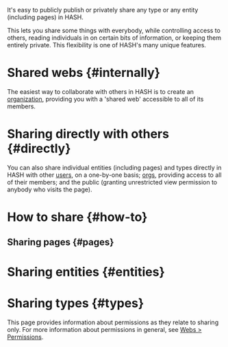 
It's easy to publicly publish or privately share any type or any entity (including pages) in HASH.

This lets you share some things with everybody, while controlling access to others, reading individuals in on certain bits of information, or keeping them entirely private. This flexibility is one of HASH's many unique features.

# Shared webs {#internally}

The easiest way to collaborate with others in HASH is to create an [organization](https://hash.ai/guide/webs/orgs), providing you with a 'shared web' accessible to all of its members.

# Sharing directly with others {#directly}

You can also share individual entities (including pages) and types directly in HASH with other [users](https://hash.ai/guide/webs/users#users), on a one-by-one basis; [orgs](https://hash.ai/guide/webs/orgs#users), providing access to all of their members; and the public (granting unrestricted view permission to anybody who visits the page).

# How to share {#how-to}

## Sharing pages {#pages}

# Sharing entities {#entities}

# Sharing types {#types}

This page provides information about permissions as they relate to sharing only. For more information about permissions in general, see [Webs > Permissions](https://hash.ai/guide/webs/permissions).